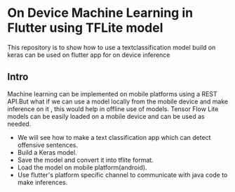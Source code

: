 # On Device Machine Learning in Flutter using TFLite model

This repository is to show how to use a textclassification model build on keras can be used on flutter app for on device inference

## Intro

Machine learning can be implemented on mobile platforms using a REST API.But what if we can use a model locally from the mobile device and make inference on it , this would help in offline use of models. Tensor Flow Lite models can be easily loaded on a mobile device and  can be used  as needed. 

* We will see how to make a text classification app which can detect offensive sentences.
* Build a Keras model.
* Save the model and convert it into tflite format.
* Load the model on mobile platform(android).
* Use flutter's platform specific  channel to communicate with java code to make inferences.
